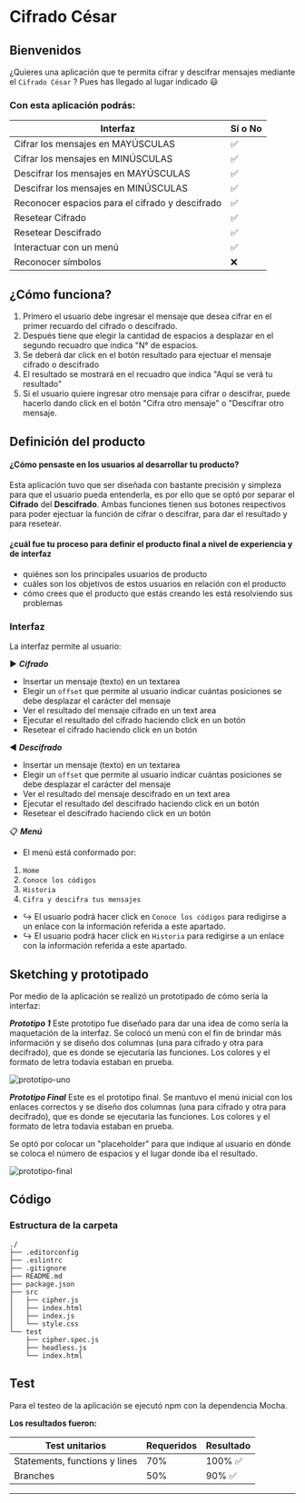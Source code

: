 # Cifrado César

## Bienvenidos
¿Quieres una aplicación que te permita cifrar y descifrar mensajes mediante el `Cifrado César` ?
Pues has llegado al lugar indicado 😃

### Con esta aplicación podrás:

| Interfaz | Sí o No |
|--------------------------|----------------|
| Cifrar los mensajes en MAYÚSCULAS | ✅
| Cifrar los mensajes en MINÚSCULAS | ✅
| Descifrar los mensajes en MAYÚSCULAS | ✅
| Descifrar los mensajes en MINÚSCULAS | ✅
| Reconocer espacios para el cifrado y descifrado | ✅
| Resetear Cifrado | ✅
| Resetear Descifrado | ✅
| Interactuar con un menú | ✅
| Reconocer símbolos |❌

## ¿Cómo funciona?
1. Primero el usuario debe ingresar el mensaje que desea cifrar en el primer recuardo del cifrado o descifrado.
2. Después tiene que elegir la cantidad de espacios a desplazar en el segundo recuadro que indica "N° de espacios.
3. Se deberá dar click en el botón resultado para ejectuar el mensaje cifrado o descifrado
4. El resultado se mostrará en el recuadro que indica "Aquí se verá tu resultado"
5. Si el usuario quiere ingresar otro mensaje para cifrar o descifrar, puede hacerlo dando click en el botón "Cifra otro mensaje" o "Descifrar otro mensaje. 


## Definición del producto

#### ¿Cómo pensaste en los usuarios al desarrollar tu producto?
Esta aplicación tuvo que ser diseñada con bastante precisión y simpleza para que el usuario pueda entenderla, es por ello que se optó por separar el **Cifrado** del **Descifrado**. 
Ambas funciones tienen sus botones respectivos para poder ejectuar la función de cifrar o descifrar, para dar el resultado y para resetear.

#### ¿cuál fue tu proceso para definir el producto final a nivel de experiencia y de interfaz

* quiénes son los principales usuarios de producto
* cuáles son los objetivos de estos usuarios en relación con el producto
* cómo crees que el producto que estás creando les está resolviendo sus
  problemas

### Interfaz

La interfaz permite al usuario:

▶️ ***Cifrado***
* Insertar un mensaje (texto) en un textarea
* Elegir un `offset` que permite al usuario indicar cuántas posiciones se debe desplazar el carácter del mensaje
* Ver el resultado del mensaje cifrado en un text area
* Ejecutar el resultado del cifrado haciendo click en un botón
* Resetear el cifrado haciendo click en un botón

◀️ ***Descifrado***
* Insertar un mensaje (texto) en un textarea
* Elegir un `offset` que permite al usuario indicar cuántas posiciones se debe desplazar el carácter del mensaje
* Ver el resultado del mensaje descifrado en un text area
* Ejecutar el resultado del descifrado haciendo click en un botón
* Resetear el descifrado haciendo click en un botón

📋 ***Menú***
* El menú está conformado por:
1. `Home`
2. `Conoce los códigos`
3. `Historia`
4. `Cifra y descifra tus mensajes`

* ↪️ El usuario podrá hacer click en `Conoce los códigos` para redigirse a un enlace con la información referida a este apartado.
* ↪️ El usuario podrá hacer click en `Historia` para redigirse a un enlace con la información referida a este apartado.

## Sketching y prototipado
Por medio de la aplicación se realizó un prototipado de cómo sería la interfaz:

***Prototipo 1***
Este prototipo fue diseñado para dar una idea de como sería la maquetación de la interfaz. Se colocó un menú con el fin de brindar más información y se diseño dos columnas (una para cifrado y otra para decifrado), que es donde se ejecutaría las funciones. Los colores y el formato de letra todavía estaban en prueba. 

![prototipo-uno](https://crisescobar.files.wordpress.com/2018/06/prot-1.png)



***Prototipo Final***
Este es el prototipo final. Se mantuvo el menú inicial con los enlaces correctos y se diseño dos columnas (una para cifrado y otra para decifrado), que es donde se ejecutaría las funciones. Los colores y el formato de letra todavía estaban en prueba. 

Se optó por colocar un "placeholder" para que indique al usuario en dónde se coloca el número de espacios y el lugar donde iba el resultado.

![prototipo-final](https://crisescobar.files.wordpress.com/2018/06/interfaz-final.png)






## Código















### Estructura de la carpeta

```text
./
├── .editorconfig
├── .eslintrc
├── .gitignore
├── README.md
├── package.json
├── src
│   ├── cipher.js
│   ├── index.html
│   ├── index.js
│   └── style.css
└── test
    ├── cipher.spec.js
    ├── headless.js
    └── index.html
```

## Test
Para el testeo de la aplicación se ejecutó npm con la dependencia Mocha. 

**Los resultados fueron:**

| Test unitarios | Requeridos |Resultado  |
|--------------------------|----------------|-------|
| Statements, functions y lines | 70% | 100% ✅
| Branches | 50% |90% ✅

***
